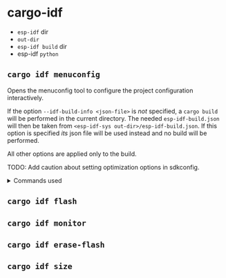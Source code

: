 # cargo-idf
 - `esp-idf` dir
 - `out-dir`
 - `esp-idf build` dir
 - esp-idf `python`


## `cargo idf menuconfig`

Opens the menuconfig tool to configure the project configuration interactively.

If the option `--idf-build-info <json-file>` is *not* specified, a `cargo build` will be
performed in the current directory. The needed `esp-idf-build.json` will then be taken
from `<esp-idf-sys out-dir>/esp-idf-build.json`. If this option is specified *its* json
file will be used instead and no build will be performed.

All other options are applied only to the build.

TODO: Add caution about setting optimization options in sdkconfig.

<details>
<summary>
Commands used
</summary>

```console
python esp-idf/tools/kconfig_new/prepare_kconfig_files.py 
    --env-file <out_dir>/build/config.env

python esp-idf/tools/kconfig_new/confgen.py 
    --kconfig esp-idf/Kconfig 
    --sdkconfig-rename esp-idf/sdkconfig.rename 
    --config <out-dir>/sdkconfig 
    --defaults <defaults-file>...
    --env-file <out-dir>/build/config.env 
    --dont-write-deprecated 
    --output config <out-dir>/sdkconfig

python -m menuconfig esp-idf/Kconfig 
    Env variables:
        - KCONFIG_CONFIG=<out-dir>/sdkconfig 
        - <build-dir>/config.env
 ```

</details>

## `cargo idf flash`
## `cargo idf monitor`
## `cargo idf erase-flash`
## `cargo idf size`